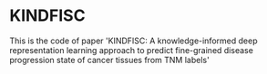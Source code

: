 # KINDFISC
This is the code of paper 'KINDFISC: A knowledge-informed deep representation  learning approach to predict fine-grained disease progression state of cancer tissues from TNM labels'
